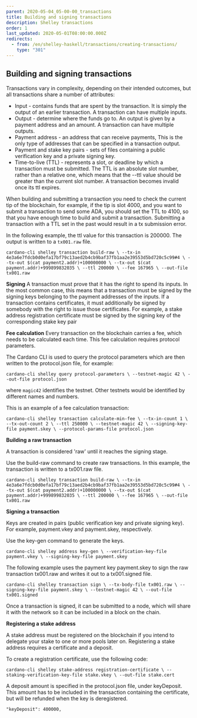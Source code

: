 ```yaml
---
parent: 2020-05-04_05-00-00_transactions
title: Building and signing transactions
description: Shelley transactions
order: 1
last_updated: 2020-05-01T08:00:00.000Z
redirects:
  - from: /en/shelley-haskell/transactions/creating-transactions/
    type: "301"
---
```

## Building and signing transactions

Transactions vary in complexity, depending on their intended outcomes, but all transactions share a number of attributes:

* Input - contains funds that are spent by the transaction. It is simply the output of an earlier transaction. A transaction can have multiple inputs.
* Output - determine where the funds go to. An output is given by a payment address and an amount. A transaction can have multiple outputs.
* Payment address - an address that can receive payments, This is the only type of addresses that can be specified in a transaction output.
* Payment and stake key pairs - sets of files containing a public verification key and a private signing key.
* Time-to-live (TTL) - represents a slot, or deadline by which a transaction must be submitted. The TTL is an absolute slot number, rather than a relative one, which means that the --ttl value should be greater than the current slot number. A transaction becomes invalid once its ttl expires.

When building and submitting a transaction you need to check the current tip of the blockchain, for example, if the tip is slot 4000, and you want to submit a transaction to send some ADA, you should set the TTL to 4100, so that you have enough time to build and submit a transaction. Submitting a transaction with a TTL set in the past would result in a tx submission error.

In the following example, the ttl value for this transaction is 200000. The output is written to a `tx001.raw` file.

`cardano-cli shelley transaction build-raw \
     --tx-in 4e3a6e7fdcb0d0efa17bf79c13aed2b4cb9baf37fb1aa2e39553d5bd720c5c99#4 \
     --tx-out $(cat payment2.addr)+100000000 \
     --tx-out $(cat payment.addr)+999899832035 \
     --ttl 200000 \
     --fee 167965 \
     --out-file tx001.raw`

**Signing**
A transaction must prove that it has the right to spend its inputs. In the most common case, this means that a transaction must be signed by the signing keys belonging to the payment addresses of the inputs. If a transaction contains certificates, it must additionally be signed by somebody with the right to issue those certificates. For example, a stake address registration certificate must be signed by the signing key of the corresponding stake key pair

**Fee calculation**
Every transaction on the blockchain carries a fee, which needs to be calculated each time. This fee calculation requires protocol parameters.

The Cardano CLI is used to query the protocol parameters which are then written to the protocol.json file, for example:

`cardano-cli shelley query protocol-parameters \
     --testnet-magic 42 \
     --out-file protocol.json`

where `magic42` identifies the testnet. Other testnets would be identified by different names and numbers.

This is an example of a fee calculation transaction:

 `cardano-cli shelley transaction calculate-min-fee \
     --tx-in-count 1 \
     --tx-out-count 2 \
     --ttl 250000 \
     --testnet-magic 42 \
     --signing-key-file payment.skey \
     --protocol-params-file protocol.json`

**Building a raw transaction**

A transaction is considered 'raw' until it reaches the signing stage.

Use the build-raw command to create raw transactions. In this example, the transaction is written to a tx001.raw file.

 `cardano-cli shelley transaction build-raw \
     --tx-in 4e3a6e7fdcb0d0efa17bf79c13aed2b4cb9baf37fb1aa2e39553d5bd720c5c99#4 \
     --tx-out $(cat payment2.addr)+100000000 \
     --tx-out $(cat payment.addr)+999899832035 \
     --ttl 200000 \
     --fee 167965 \
     --out-file tx001.raw`

**Signing a transaction**

Keys are created in pairs (public verification key and private signing key). For example, payment.vkey and payment.skey, respectively.

Use the key-gen command to generate the keys.

 `cardano-cli shelley address key-gen \
     --verification-key-file payment.vkey \
     --signing-key-file payment.skey`

The following example uses the payment key payment.skey to sign the raw transaction tx001.raw and writes it out to a tx001.signed file.

`cardano-cli shelley transaction sign \
     --tx-body-file tx001.raw \
     --signing-key-file payment.skey \
     --testnet-magic 42 \
     --out-file tx001.signed`

Once a transaction is signed, it can be submitted to a node, which will share it with the network so it can be included in a block on the chain.

**Registering a stake address**

A stake address must be registered on the blockchain if you intend to delegate your stake to one or more pools later on. Registering a stake address requires a certificate and a deposit.

To create a registration certificate, use the following code:

`cardano-cli shelley stake-address registration-certificate \
     --staking-verification-key-file stake.vkey \
     --out-file stake.cert`

A deposit amount is specified in the protocol.json file, under keyDeposit. This amount has to be included in the transaction containing the certificate, but will be refunded when the key is deregistered.

`"keyDeposit": 400000,`

